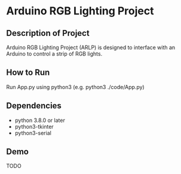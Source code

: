 # Arduino RGB Lighting Project

## Description of Project
Arduino RGB Lighting Project (ARLP) is designed to interface with an Arduino to control a strip of RGB lights.

## How to Run
Run App.py using python3 (e.g. python3 ./code/App.py)

## Dependencies
* python 3.8.0 or later
* python3-tkinter
* python3-serial

## Demo
TODO
